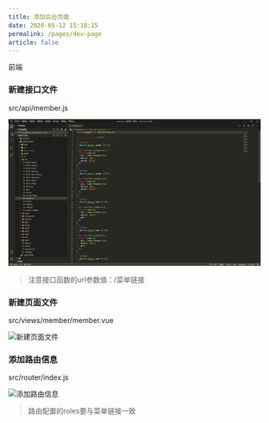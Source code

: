 ```yaml
---
title: 添加后台页面
date: 2020-05-12 15:10:15
permalink: /pages/dev-page
article: false
---
```


前端

### 新建接口文件

src/api/member.js

![新建接口文件](/img/dev/adminwebapi.jpg)

> 注意接口函数的url参数值：/菜单链接

### 新建页面文件

src/views/member/member.vue

<img :src="$withBase('/img/dev/adminwebpage.jpg')" alt="新建页面文件">

### 添加路由信息

src/router/index.js

<img :src="$withBase('/img/dev/adminwebrouter.jpg')" alt="添加路由信息">

> 路由配置的roles要与菜单链接一致
